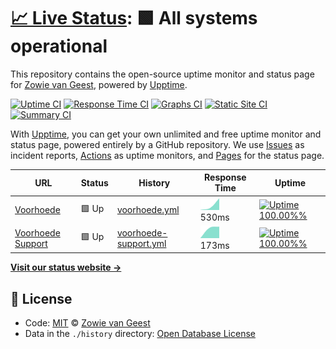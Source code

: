 # [📈 Live Status](https://zowievangeest.github.io/voorhoede-support-upptime): <!--live status--> **🟩 All systems operational**

This repository contains the open-source uptime monitor and status page for [Zowie van Geest](https://zowievangeest.nl), powered by [Upptime](https://github.com/upptime/upptime).

[![Uptime CI](https://github.com/koj-co/upptime/workflows/Uptime%20CI/badge.svg)](https://github.com/koj-co/upptime/actions?query=workflow%3A%22Uptime+CI%22)
[![Response Time CI](https://github.com/koj-co/upptime/workflows/Response%20Time%20CI/badge.svg)](https://github.com/koj-co/upptime/actions?query=workflow%3A%22Response+Time+CI%22)
[![Graphs CI](https://github.com/koj-co/upptime/workflows/Graphs%20CI/badge.svg)](https://github.com/koj-co/upptime/actions?query=workflow%3A%22Graphs+CI%22)
[![Static Site CI](https://github.com/koj-co/upptime/workflows/Static%20Site%20CI/badge.svg)](https://github.com/koj-co/upptime/actions?query=workflow%3A%22Static+Site+CI%22)
[![Summary CI](https://github.com/koj-co/upptime/workflows/Summary%20CI/badge.svg)](https://github.com/koj-co/upptime/actions?query=workflow%3A%22Summary+CI%22)

With [Upptime](https://upptime.js.org), you can get your own unlimited and free uptime monitor and status page, powered entirely by a GitHub repository. We use [Issues](https://github.com/zowievangeest/voorhoede-support-upptime/issues) as incident reports, [Actions](https://github.com/zowievangeest/voorhoede-support-upptime/actions) as uptime monitors, and [Pages](https://zowievangeest.github.io/voorhoede-support-upptime) for the status page.

<!--start: status pages-->
<!-- This summary is generated by Upptime (https://github.com/upptime/upptime) -->
<!-- Do not edit this manually, your changes will be overwritten -->

| URL                                               | Status | History                                                                                                                          | Response Time                                                                          | Uptime                                                                                                                                                                                                                                                                              |
| ------------------------------------------------- | ------ | -------------------------------------------------------------------------------------------------------------------------------- | -------------------------------------------------------------------------------------- | ----------------------------------------------------------------------------------------------------------------------------------------------------------------------------------------------------------------------------------------------------------------------------------- |
| [Voorhoede](https://www.voorhoede.nl/nl/)         | 🟩 Up  | [voorhoede.yml](https://github.com/zowievangeest/voorhoede-support-upptime/commits/master/history/voorhoede.yml)                 | <img alt="Response time graph" src="./graphs/voorhoede.png" height="20"> 530ms         | [![Uptime 100.00%%](https://img.shields.io/endpoint?url=https%3A%2F%2Fraw.githubusercontent.com%2Fzowievangeest%2Fvoorhoede-support-upptime%2Fmaster%2Fapi%2Fvoorhoede%2Fuptime.json)](https://zowievangeest.github.io/voorhoede-support-upptime/history/voorhoede)                 |
| [Voorhoede Support](https://support.voorhoede.nl) | 🟩 Up  | [voorhoede-support.yml](https://github.com/zowievangeest/voorhoede-support-upptime/commits/master/history/voorhoede-support.yml) | <img alt="Response time graph" src="./graphs/voorhoede-support.png" height="20"> 173ms | [![Uptime 100.00%%](https://img.shields.io/endpoint?url=https%3A%2F%2Fraw.githubusercontent.com%2Fzowievangeest%2Fvoorhoede-support-upptime%2Fmaster%2Fapi%2Fvoorhoede-support%2Fuptime.json)](https://zowievangeest.github.io/voorhoede-support-upptime/history/voorhoede-support) |

<!--end: status pages-->

[**Visit our status website →**](https://zowievangeest.github.io/voorhoede-support-upptime)

## 📄 License

- Code: [MIT](./LICENSE) © [Zowie van Geest](https://zowievangeest.nl)
- Data in the `./history` directory: [Open Database License](https://opendatacommons.org/licenses/odbl/1-0/)
